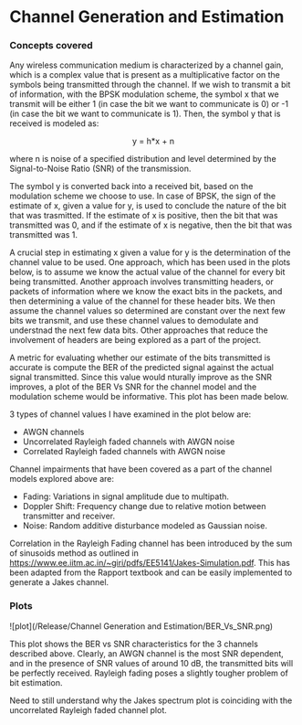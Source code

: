 # Channel Generation and Estimation
### Concepts covered
Any wireless communication medium is characterized by a channel gain, which is a complex value that is present as a multiplicative factor on the symbols being transmitted through the channel. If we wish to 
transmit a bit of information, with the BPSK modulation scheme, the symbol x that we transmit will be either 1 (in case the bit we want to communicate is 0) or -1 (in case the bit we want to communicate is 1). 
Then, the symbol y that is received is modeled as: 

<div align="center">
    y = h*x + n
</div>

where n is noise of a specified distribution and level determined by the Signal-to-Noise Ratio (SNR) of the transmission. 

The symbol y is converted back into a received bit, based on the modulation scheme we choose to use. In case of BPSK, the sign of the estimate of x, given a value for y, is used to conclude the nature of the bit
that was trasmitted. If the estimate of x is positive, then the bit that was transmitted was 0, and if the estimate of x is negative, then the bit that was transmitted was 1. 

A crucial step in estimating x given a value for y is the determination of the channel value to be used. One approach, which has been used in the plots below, is to assume we know the actual value of the channel for every bit being transmitted. Another approach involves transmitting headers, or 
packets of information where we know the exact bits in the packets, and then determining a value of the channel for these header bits. We then assume the channel values so determined are constant over the next few bits we transmit, and use these channel values to demodulate and understnad the next few data bits.
Other approaches that reduce the involvement of headers are being explored as a part of the project. 

A metric for evaluating whether our estimate of the bits transmitted is accurate is compute the BER of the predicted signal against the actual signal transmitted. Since this value would nturally improve as the SNR improves, a plot of the BER Vs SNR for the channel model and the modulation scheme would be informative. 
This plot has been made below. 

3 types of channel values I have examined in the plot below are:
* AWGN channels
* Uncorrelated Rayleigh faded channels with AWGN noise
* Correlated Rayleigh faded channels with AWGN noise

Channel impairments that have been covered as a part of the channel models explored above are:
* Fading: Variations in signal amplitude due to multipath.
* Doppler Shift: Frequency change due to relative motion between transmitter and receiver.
* Noise: Random additive disturbance modeled as Gaussian noise.

Correlation in the Rayleigh Fading channel has been introduced by the sum of sinusoids method as outlined in <https://www.ee.iitm.ac.in/~giri/pdfs/EE5141/Jakes-Simulation.pdf>. This has been adapted from the Rapport textbook and can be easily implemented to generate a Jakes channel.

### Plots
![plot](/Release/Channel Generation and Estimation/BER_Vs_SNR.png)

This plot shows the BER vs SNR characteristics for the 3 channels described above. Clearly, an AWGN channel is the most SNR dependent, and in the presence of SNR values of around 10 dB, the transmitted bits will be perfectly received. 
Rayleigh fading poses a slightly tougher problem of bit estimation. 

Need to still understand why the Jakes spectrum plot is coinciding with the uncorrelated Rayleigh faded channel plot. 



